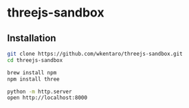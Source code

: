 # threejs-sandbox

## Installation

```bash
git clone https://github.com/wkentaro/threejs-sandbox.git
cd threejs-sandbox

brew install npm
npm install three

python -m http.server
open http://localhost:8000
```
